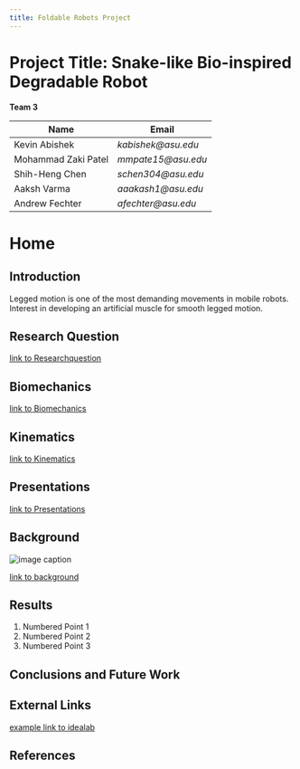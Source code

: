 ```yaml
---
title: Foldable Robots Project 
---
```


# Project Title: Snake-like Bio-inspired Degradable Robot
**Team 3**

|    Name                                 |    Email    |
| -----------                             | ----------- |
| Kevin Abishek                         | _kabishek@asu.edu_      |
| Mohammad Zaki Patel                     |_mmpate15@asu.edu_ |
|  Shih-Heng Chen                  |_schen304@asu.edu_ |
| Aaksh Varma     | _aaakash1@asu.edu_  |
| Andrew Fechter      | _afechter@asu.edu_  |
# Home

## Introduction
Legged motion is one of the most demanding movements in mobile robots. Interest in developing an artificial muscle for smooth legged motion.

## Research Question

[link to Researchquestion](/Researchquestion.md)

## Biomechanics
[link to Biomechanics](/Biomechanics.md)

## Kinematics
[link to Kinematics](/Kinematics.md)

## Presentations
[link to Presentations](/Presentations.md)
## Background

![image caption](https://idealab.asu.edu/assets/images/research/jumper1.png)

[link to background](/background.md)

## Results

1. Numbered Point 1
1. Numbered Point 2
1. Numbered Point 3

## Conclusions and Future Work

## External Links

[example link to idealab](https://idealab.asu.edu)


## References
